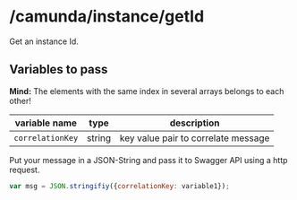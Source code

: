 # /camunda/instance/getId

Get an instance Id.

## Variables to pass

**Mind:** The elements with the same index in several arrays belongs to each other!

| variable name  | type | description |
| ------------- | ------------- | ------------- | 
| `correlationKey` | string  | key value pair to correlate message |


Put your message in a JSON-String and pass it to Swagger API using a http request.

```javascript
var msg = JSON.stringifiy({correlationKey: variable1});
```
